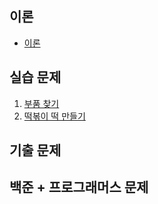 ## 이론
* [이론](./implementation/lecture.md)

## 실습 문제
1. [부품 찾기](./n1)
2. [떡볶이 떡 만들기](./n2)

## 기출 문제


## 백준 + 프로그래머스 문제

